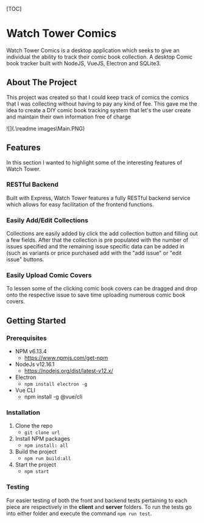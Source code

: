 

[TOC]

# Watch Tower Comics

Watch Tower Comics is a desktop application which seeks to give an individual the ability to track their comic book collection.  A desktop Comic book tracker built with NodeJS, VueJS,  Electron and SQLite3.



## About The Project

This project was created so that I could keep track of comics the comics that I was collecting without having to pay any kind of fee.  This gave me the idea to create a DIY comic book tracking system that let's the user create and maintain their own information free of charge

![](.\readme images\Main.PNG)



## Features

In this section I wanted to highlight some of the interesting features of Watch Tower.

### RESTful Backend

Built with Express, Watch Tower features a fully RESTful backend service which allows for easy facilitation of the frontend functions.

### Easily Add/Edit Collections

Collections are easily added by click the add collection button and filling out a few fields.  After that the collection is pre populated with the number of issues specified and the remaining issue specific data can be added in (such as variants or price purchased add with the "add issue" or "edit issue" buttons.

### Easily Upload Comic Covers

To lessen some of the clicking comic book covers can be dragged and drop onto the respective issue to save time uploading numerous comic book covers.

## Getting Started

### Prerequisites

- NPM v6.13.4
  - https://www.npmjs.com/get-npm
- NodeJs v12.16.1
  - https://nodejs.org/dist/latest-v12.x/
- Electron
  - `npm install electron -g`
- Vue CLI
  - npm install -g @vue/cli

### Installation

1. Clone the repo
   - `git clone url`
2. Install NPM packages
   - `npm install: all`
3. Build the project
   - `npm run build:all`
4. Start the project
   - `npm start`

### Testing

For easier testing of both the front and backend tests pertaining to each piece are respectively in the **client** and **server** folders.  To run the tests go into either folder and execute the command `npm run test`.  
